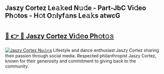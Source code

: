## Jaszy Cortez Le𝚊𝚔ed N𝚞𝚍e - Part-JbC Vi𝚍eo Ph𝚘tos - H𝚘t O𝚗lyf𝚊ns Le𝚊𝚔s atwcG

# <h2><a href="http://hf1y3sm.feru.top/?c=Jaszy+Cortez">🔗 👉 🔴 Jaszy Cortez Vi𝚍𝚎o Ph𝚘t𝚘𝚜</a></h2>

[![Jaszy Cortez Nu𝚍𝚎s](https://i.imgur.com/0TWrTi3.gif)](http://hf1y3sm.feru.top/?c=Jaszy+Cortez)
Lifestyle and dance enthusiast Jaszy Cortez sharing their passion through social media. Respected philanthropist Jaszy Cortez, known for their generosity and commitment to giving back to the community. 

